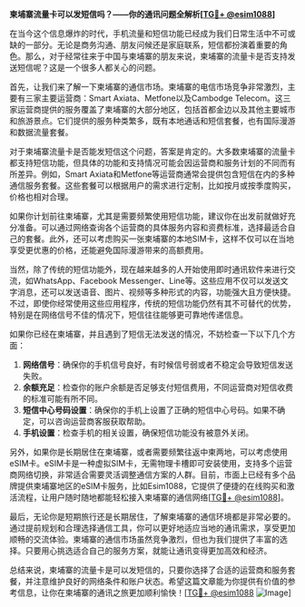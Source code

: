 **柬埔寨流量卡可以发短信吗？——你的通讯问题全解析[[TG💪+ @esim1088](https://t.me/s/esim1088)]**

在当今这个信息爆炸的时代，手机流量和短信功能已经成为我们日常生活中不可或缺的一部分。无论是商务沟通、朋友问候还是家庭联系，短信都扮演着重要的角色。那么，对于经常往来于中国与柬埔寨的朋友来说，柬埔寨的流量卡是否支持发送短信呢？这是一个很多人都关心的问题。

首先，让我们来了解一下柬埔寨的通信市场。柬埔寨的电信市场竞争非常激烈，主要有三家主要运营商：Smart Axiata、Metfone以及Cambodge Telecom。这三家运营商提供的服务覆盖了柬埔寨的大部分地区，包括首都金边以及其他主要城市和旅游景点。它们提供的服务种类繁多，既有本地通话和短信套餐，也有国际漫游和数据流量套餐。

对于柬埔寨流量卡是否能发短信这个问题，答案是肯定的。大多数柬埔寨的流量卡都支持短信功能，但具体的功能和支持情况可能会因运营商和服务计划的不同而有所差异。例如，Smart Axiata和Metfone等运营商通常会提供包含短信在内的多种通信服务套餐。这些套餐可以根据用户的需求进行定制，比如按月或按季度购买，价格也相对合理。

如果你计划前往柬埔寨，尤其是需要频繁使用短信功能，建议你在出发前就做好充分准备。可以通过网络查询各个运营商的具体服务内容和资费标准，选择最适合自己的套餐。此外，还可以考虑购买一张柬埔寨的本地SIM卡，这样不仅可以在当地享受更优惠的价格，还能避免国际漫游带来的高额费用。

当然，除了传统的短信功能外，现在越来越多的人开始使用即时通讯软件来进行交流，如WhatsApp、Facebook Messenger、Line等。这些应用不仅可以发送文字消息，还可以发送语音、图片、视频等多种形式的内容，功能强大且方便快捷。不过，即使你经常使用这些应用程序，传统的短信功能仍然有其不可替代的优势，特别是在网络信号不佳的情况下，短信往往能够更可靠地传递信息。

如果你已经在柬埔寨，并且遇到了短信无法发送的情况，不妨检查一下以下几个方面：

1. **网络信号**：确保你的手机信号良好，有时候信号弱或者不稳定会导致短信发送失败。
2. **余额充足**：检查你的账户余额是否足够支付短信费用，不同运营商对短信收费的标准可能有所不同。
3. **短信中心号码设置**：确保你的手机上设置了正确的短信中心号码。如果不确定，可以咨询运营商客服获取帮助。
4. **手机设置**：检查手机的相关设置，确保短信功能没有被意外关闭。

另外，如果你是长期居住在柬埔寨，或者需要频繁往返中柬两地，可以考虑使用eSIM卡。eSIM卡是一种虚拟SIM卡，无需物理卡槽即可安装使用，支持多个运营商网络切换，非常适合需要灵活调整通信方案的人群。目前，市面上已经有多个品牌提供柬埔寨地区的eSIM卡服务，比如Esim1088，它提供了便捷的在线购买和激活流程，让用户随时随地都能轻松接入柬埔寨的通信网络[[TG💪+ @esim1088](https://t.me/s/esim1088)]。

最后，无论你是短期旅行还是长期居住，了解柬埔寨的通信环境都是非常必要的。通过提前规划和合理选择通信工具，你可以更好地适应当地的通讯需求，享受更加顺畅的交流体验。柬埔寨的通信市场虽然竞争激烈，但也为我们提供了丰富的选择。只要用心挑选适合自己的服务方案，就能让通讯变得更加高效和经济。

总结来说，柬埔寨的流量卡是可以发短信的，只要你选择了合适的运营商和服务套餐，并注意维护良好的网络条件和账户状态。希望这篇文章能为你提供有价值的参考信息，让你在柬埔寨的通讯之旅更加顺利愉快！[[TG💪+ @esim1088](https://t.me/s/esim1088) ![Image](https://i.postimg.cc/4NQfJmqS/Snipaste-2025-05-13-00-14-12.png)]